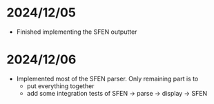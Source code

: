 # 2024/12/05
* Finished implementing the SFEN outputter 

# 2024/12/06
* Implemented most of the SFEN parser. Only remaining part is to
  * put everything together
  * add some integration tests of SFEN -> parse -> display -> SFEN 